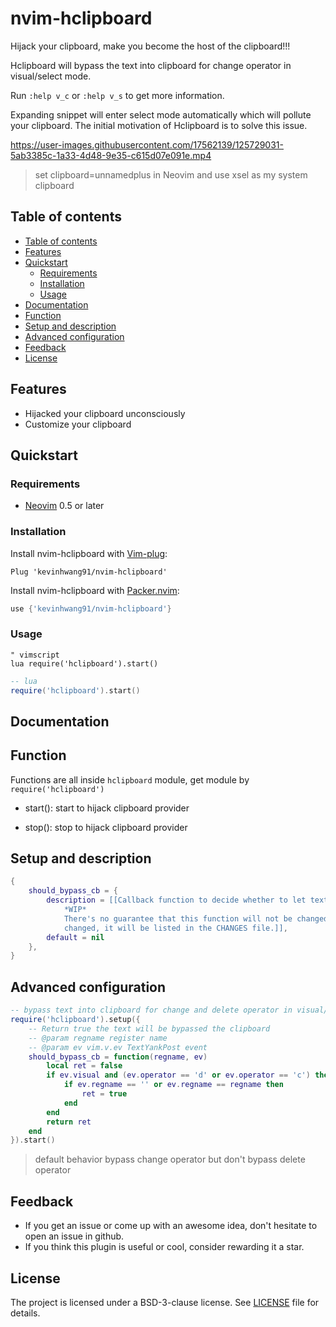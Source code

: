 # nvim-hclipboard

Hijack your clipboard, make you become the host of the clipboard!!!

Hclipboard will bypass the text into clipboard for change operator in visual/select mode.

Run `:help v_c` or `:help v_s` to get more information.

Expanding snippet will enter select mode automatically which will pollute your clipboard.
The initial motivation of Hclipboard is to solve this issue.

<!-- markdownlint-disable MD034-->
https://user-images.githubusercontent.com/17562139/125729031-5ab3385c-1a33-4d48-9e35-c615d07e091e.mp4
<!-- markdownlint-enable MD034-->

> set clipboard=unnamedplus in Neovim and use xsel as my system clipboard

## Table of contents

* [Table of contents](#table-of-contents)
* [Features](#features)
* [Quickstart](#quickstart)
  * [Requirements](#requirements)
  * [Installation](#installation)
  * [Usage](#usage)
* [Documentation](#documentation)
* [Function](#function)
* [Setup and description](#setup-and-description)
* [Advanced configuration](#advanced-configuration)
* [Feedback](#feedback)
* [License](#license)

## Features

- Hijacked your clipboard unconsciously
- Customize your clipboard

## Quickstart

### Requirements

- [Neovim](https://github.com/neovim/neovim) 0.5 or later

### Installation

Install nvim-hclipboard with [Vim-plug](https://github.com/junegunn/vim-plug):

```vim
Plug 'kevinhwang91/nvim-hclipboard'
```

Install nvim-hclipboard with [Packer.nvim](https://github.com/wbthomason/packer.nvim):

```lua
use {'kevinhwang91/nvim-hclipboard'}
```

### Usage

```vim
" vimscript
lua require('hclipboard').start()
```

```lua
-- lua
require('hclipboard').start()
```

## Documentation

## Function

Functions are all inside `hclipboard` module, get module by `require('hclipboard')`

- start(): start to hijack clipboard provider

- stop(): stop to hijack clipboard provider

## Setup and description

```lua
{
    should_bypass_cb = {
        description = [[Callback function to decide whether to let text bypass the clipboard.
            *WIP*
            There's no guarantee that this function will not be changed in the future. If it is
            changed, it will be listed in the CHANGES file.]],
        default = nil
    },
}
```

## Advanced configuration

```lua
-- bypass text into clipboard for change and delete operator in visual/select mode.
require('hclipboard').setup({
    -- Return true the text will be bypassed the clipboard
    -- @param regname register name
    -- @param ev vim.v.ev TextYankPost event
    should_bypass_cb = function(regname, ev)
        local ret = false
        if ev.visual and (ev.operator == 'd' or ev.operator == 'c') then
            if ev.regname == '' or ev.regname == regname then
                ret = true
            end
        end
        return ret
    end
}).start()
```

> default behavior bypass change operator but don't bypass delete operator

## Feedback

- If you get an issue or come up with an awesome idea, don't hesitate to open an issue in github.
- If you think this plugin is useful or cool, consider rewarding it a star.

## License

The project is licensed under a BSD-3-clause license. See [LICENSE](./LICENSE) file for details.
